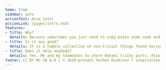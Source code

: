 ```yaml
---
home: true
sidebar: auto
actionText: Dive into!
actionLink: /pages/intro.html
features:
- title: Why?
  details: Because sometimes you just need to copy-paste some code and there is almost no place to find Hanami code snippets 🤓
- title: Is it any good?
  details: It is a humble collection of non-trivial things found during development of Hanami app. And they are not ideal...
- title: Does it help anybody?
  details: Yes. Me and my teammates to share Hanami tricky parts. Also, I hope to collect all pitfalls in one place, so /hopefully/ Hanami core team would be able to address them!
footer: CC BY-NC-SA 4.0 | © 2018-present Yevhen Kuzminov + inspiration sources (mentioned in each receipt)
---
```


